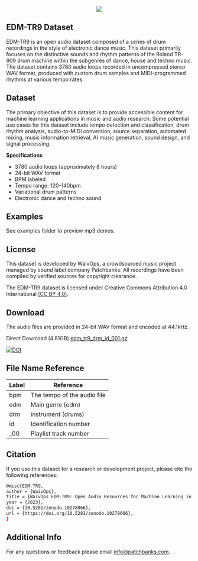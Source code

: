 <p align="center">
  <img src="https://user-images.githubusercontent.com/115654234/213008369-a3a3cc5b-498d-47ea-bd36-4569ce6c4e51.png">
</p>

## EDM-TR9 Dataset

EDM-TR9 is an open audio dataset composed of a series of drum recordings in the style of electronic dance music. This dataset primarily focuses on the distinctive sounds and rhythm patterns of the Roland TR-909 drum machine within the subgenres of dance, house and techno music. The dataset contains 3780 audio loops recorded in uncompressed stereo WAV format, produced with custom drum samples and MIDI-programmed rhythms at various tempo rates.

## Dataset

The primary objective of this dataset is to provide accessible content for machine learning applications in music and audio research. Some potential use cases for this dataset include tempo detection and classification, drum rhythm analysis, audio-to-MIDI conversion, source separation, automated mixing, music information retrieval, AI music generation, sound design, and signal processing.

**Specifications**

- 3780 audio loops (approximately 8 hours)
- 24-bit WAV format
- BPM labeled
- Tempo range: 120-140bpm
- Variational drum patterns
- Electronic dance and techno sound

## Examples

See examples folder to preview mp3 demos.


## License

This dataset is developed by WaivOps, a crowdsourced music project managed by sound label company Patchbanks. All recordings have been compiled by verified sources for copyright clearance.

The EDM-TR9 dataset is licensed under Creative Commons Attribution 4.0 International [(CC BY 4.0)](https://creativecommons.org/licenses/by/4.0/).
## Download

The audio files are provided in 24-bit WAV format and encoded at 44.1kHz.

Direct Download (4.81GB) [edm_tr9_drm_id_001.gz](https://zenodo.org/record/10278066/files/edm_tr9_drm_id_001.gz?download=1)

[![DOI](https://zenodo.org/badge/DOI/10.5281/zenodo.10278066.svg)](https://doi.org/10.5281/zenodo.10278066)
## File Name Reference

| **Label**             | **Reference**                                                  |
| ----------------- | ------------------------------------------------------------------ |
| bpm  | The tempo of the audio file|
| edm | Main genre (edm)|
| drm | instrument (drums)|
| id | Identification number|
| _00 | Playlist track number|

## Citation

If you use this dataset for a research or development project, please cite the following references:
```bash
@misc{EDM-TR9,
author = {WaivOps},
title = {WaivOps EDM-TR9: Open Audio Resources for Machine Learning in Music},
year = {2023},
doi = {10.5281/zenodo.10278066},
url = {https://doi.org/10.5281/zenodo.10278066},
}
```
## Additional Info

For any questions or feedback please email info@patchbanks.com.
